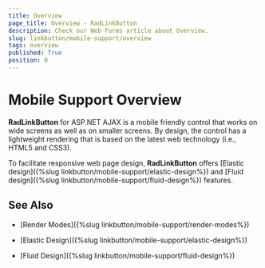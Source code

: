 ```yaml
---
title: Overview
page_title: Overview - RadLinkButton
description: Check our Web Forms article about Overview.
slug: linkbutton/mobile-support/overview
tags: overview
published: True
position: 0
---
```


# Mobile Support Overview

**RadLinkButton** for ASP.NET AJAX is a mobile friendly control that works on wide screens as well as on smaller screens. By design, the control has a lightweight rendering that is based on the latest web technology (i.e., HTML5 and CSS3).

To facilitate responsive web page design, **RadLinkButton** offers [Elastic design]({%slug linkbutton/mobile-support/elastic-design%}) and [Fluid design]({%slug linkbutton/mobile-support/fluid-design%}) features.

## See Also

 * [Render Modes]({%slug linkbutton/mobile-support/render-modes%})

 * [Elastic Design]({%slug linkbutton/mobile-support/elastic-design%})

 * [Fluid Design]({%slug linkbutton/mobile-support/fluid-design%})

